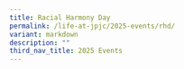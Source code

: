```yaml
---
title: Racial Harmony Day
permalink: /life-at-jpjc/2025-events/rhd/
variant: markdown
description: ""
third_nav_title: 2025 Events
---
```

